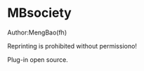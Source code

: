 # MBsociety
Author:MengBao(fh)

Reprinting is prohibited without permissiono!

Plug-in open source.
